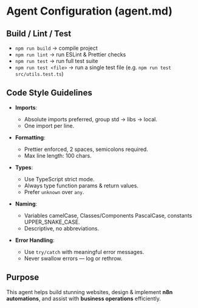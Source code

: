 # Agent Configuration (agent.md)

## Build / Lint / Test
- `npm run build` → compile project  
- `npm run lint` → run ESLint & Prettier checks  
- `npm run test` → run full test suite  
- `npm run test <file>` → run a single test file (e.g. `npm run test src/utils.test.ts`)  

## Code Style Guidelines
- **Imports**:  
  - Absolute imports preferred, group std → libs → local.  
  - One import per line.  

- **Formatting**:  
  - Prettier enforced, 2 spaces, semicolons required.  
  - Max line length: 100 chars.  

- **Types**:  
  - Use TypeScript strict mode.  
  - Always type function params & return values.  
  - Prefer `unknown` over `any`.  

- **Naming**:  
  - Variables camelCase, Classes/Components PascalCase, constants UPPER_SNAKE_CASE.  
  - Descriptive, no abbreviations.  

- **Error Handling**:  
  - Use `try/catch` with meaningful error messages.  
  - Never swallow errors — log or rethrow.  

## Purpose
This agent helps build stunning websites, design & implement **n8n automations**, and assist with **business operations** efficiently.
